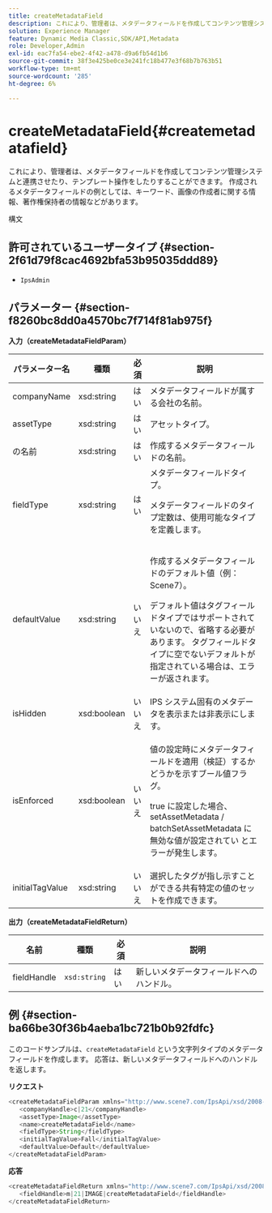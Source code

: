 ```yaml
---
title: createMetadataField
description: これにより、管理者は、メタデータフィールドを作成してコンテンツ管理システムと連携させたり、テンプレート操作をしたりすることができます。 作成されるメタデータフィールドの例としては、キーワード、画像の作成者に関する情報、著作権保持者の情報などがあります。
solution: Experience Manager
feature: Dynamic Media Classic,SDK/API,Metadata
role: Developer,Admin
exl-id: eac7fa54-ebe2-4f42-a478-d9a6fb54d1b6
source-git-commit: 38f3e425be0ce3e241fc18b477e3f68b7b763b51
workflow-type: tm+mt
source-wordcount: '285'
ht-degree: 6%

---
```


# createMetadataField{#createmetadatafield}

これにより、管理者は、メタデータフィールドを作成してコンテンツ管理システムと連携させたり、テンプレート操作をしたりすることができます。 作成されるメタデータフィールドの例としては、キーワード、画像の作成者に関する情報、著作権保持者の情報などがあります。

構文

## 許可されているユーザータイプ {#section-2f61d79f8cac4692bfa53b95035ddd89}

* `IpsAdmin`

## パラメーター {#section-f8260bc8dd0a4570bc7f714f81ab975f}

**入力（createMetadataFieldParam）**

<table id="table_E5B249BBED3B4D2F9CEE2CCF27472D1B"> 
 <thead> 
  <tr> 
   <th colname="col1" class="entry"> パラメーター名 </th> 
   <th colname="col2" class="entry"> 種類 </th> 
   <th colname="col3" class="entry"> 必須 </th> 
   <th colname="col4" class="entry"> 説明 </th> 
  </tr> 
 </thead>
 <tbody> 
  <tr> 
   <td colname="col1"> <span class="codeph"> <span class="varname"> companyName</span> </span> </td> 
   <td colname="col2"> <span class="codeph"> xsd:string</span> </td> 
   <td colname="col3"> はい </td> 
   <td colname="col4"> メタデータフィールドが属する会社の名前。 </td> 
  </tr> 
  <tr> 
   <td colname="col1"> <span class="codeph"> <span class="varname"> assetType</span> </span> </td> 
   <td colname="col2"> <span class="codeph"> xsd:string</span> </td> 
   <td colname="col3"> はい </td> 
   <td colname="col4"> アセットタイプ。 </td> 
  </tr> 
  <tr> 
   <td colname="col1"> <span class="codeph"> <span class="varname"> の名前 </span> </span> </td> 
   <td colname="col2"> <span class="codeph"> xsd:string</span> </td> 
   <td colname="col3"> はい </td> 
   <td colname="col4"> 作成するメタデータフィールドの名前。 </td> 
  </tr> 
  <tr> 
   <td colname="col1"> <span class="codeph"> <span class="varname"> fieldType</span> </span> </td> 
   <td colname="col2"> <span class="codeph"> xsd:string</span> </td> 
   <td colname="col3"> はい </td> 
   <td colname="col4">メタデータフィールドタイプ。 <p>メタデータフィールドのタイプ定数は、使用可能なタイプを定義します。 </p> </td> 
  </tr> 
  <tr> 
   <td colname="col1"> <span class="codeph"> <span class="varname"> defaultValue</span> </span> </td> 
   <td colname="col2"> <span class="codeph"> xsd:string</span> </td> 
   <td colname="col3"> いいえ </td> 
   <td colname="col4"> <p>作成するメタデータフィールドのデフォルト値（例：<span class="codeph"> Scene7</span>）。 </p> <p>デフォルト値はタグフィールドタイプではサポートされていないので、省略する必要があります。 タグフィールドタイプに空でないデフォルトが指定されている場合は、エラーが返されます。 </p> </td> 
  </tr> 
  <tr> 
   <td colname="col1"> <span class="codeph"> <span class="varname"> isHidden</span> </span> </td> 
   <td colname="col2"> <span class="codeph"> xsd:boolean</span> </td> 
   <td colname="col3"> いいえ </td> 
   <td colname="col4"> IPS システム固有のメタデータを表示または非表示にします。 </td> 
  </tr> 
  <tr> 
   <td colname="col1"><span class="codeph"><span class="varname"> isEnforced</span></span> </td> 
   <td colname="col2"><span class="codeph"> xsd:boolean</span> </td> 
   <td colname="col3"> <p>いいえ </p> </td> 
   <td colname="col4"> <p>値の設定時にメタデータフィールドを適用（検証）するかどうかを示すブール値フラグ。 </p> <p>true に設定した場合、setAssetMetadata<span class="codeph"> /</span> batchSetAssetMetadata<span class="codeph"> に無効な値が設定されてい </span> とエラーが発生します。 </p> </td> 
  </tr> 
  <tr> 
   <td colname="col1"> <span class="codeph"> <span class="varname"> initialTagValue</span> </span> </td> 
   <td colname="col2"> <span class="codeph"> xsd:string</span> </td> 
   <td colname="col3"> いいえ </td> 
   <td colname="col4"> 選択したタグが指し示すことができる共有特定の値のセットを作成できます。 </td> 
  </tr> 
 </tbody> 
</table>

**出力（createMetadataFieldReturn）**

| 名前 | 種類 | 必須 | 説明 |
|---|---|---|---|
| fieldHandle | `xsd:string` | はい | 新しいメタデータフィールドへのハンドル。 |

## 例 {#section-ba66be30f36b4aeba1bc721b0b92fdfc}

このコードサンプルは、`createMetadataField` という文字列タイプのメタデータフィールドを作成します。 応答は、新しいメタデータフィールドへのハンドルを返します。

**リクエスト**

```java
<createMetadataFieldParam xmlns="http://www.scene7.com/IpsApi/xsd/2008-01-15">
   <companyHandle>c|21</companyHandle>
   <assetType>Image</assetType>
   <name>createMetadataField</name>
   <fieldType>String</fieldType>
   <initialTagValue>Fall</initialTagValue>
   <defaultValue>Default</defaultValue>
</createMetadataFieldParam>
```

**応答**

```java
<createMetadataFieldReturn xmlns="http://www.scene7.com/IpsApi/xsd/2008-01-15">
   <fieldHandle>m|21|IMAGE|createMetadataField</fieldHandle>
</createMetadataFieldReturn>
```
